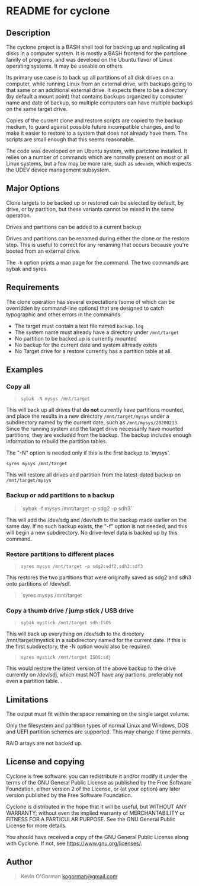 # README for cyclone

## Description
The cyclone project is a BASH shell tool for backing up and replicating all disks in a computer system.  It is mostly a BASH frontend for the partclone family of programs, and was develoed on the Ubuntu flavor of Linux operating systems.  It may be useable on others.

Its primary use case is to back up all partitions of all disk drives on a computer, while running Linux from an external drive, with backups going to that same or an additional external drive. It expects there to be a directory (by default a mount point) that contains backups organized by computer name and date of backup, so multiple computers can have multiple backups on the same target drive.

Copies of the current clone and restore scripts are copied to the backup medium, to guard against possible future incompatible changes, and to make it easier to restore to a system that does not already have them.  The scripts are small enough that this seems reasonable.

The code was developed on an Ubuntu system, with partclone installed.  It relies on a number of commands which are normally present on most or all Linux systems, but a few may be more rare, such as `udevadm`, which expects the UDEV device management subsystem.

## Major Options

Clone targets to be backed up or restored can be selected by default, by drive, or by partition, but these variants cannot be mixed in the same operation.

Drives and partitions can be added to a current backup

Drives and partitions can be renamed during either the clone or the restore step.  This is useful to correct for any renaming that occurs because you're booted from an external drive.

The `-h` option prints a man page for the command.  The two commands are sybak and syres.

## Requirements

The clone operation has several expectations (some of which can be overridden by command-line options) that are designed to catch typographic and other errors in the commands.

- The target must contain a text file named `backup.log`
- The system name must already have a directory under `/mnt/target`
- No partition to be backed up is currently mounted
- No backup for the current date and system altready exists
- No Target drive for a restore currently has a partition table at all.


## Examples
### Copy all

> `sybak -N mysys /mnt/target`

This will back up all drives that **do not** currently have partitions mounted, and place the results in a new directory `/mnt/target/mysys` under a subdirectory named by the current date, such as `/mnt/mysys/20200213`.  Since the running system and the target drive necessarily have mounted partitions, they are excluded from the backup.  The backup includes enough information to rebuild the partition tables.

The "-N" option is needed only if this is the first backup to 'mysys'.

`syres mysys /mnt/target`

This will restore all drives and partition from the latest-dated backup on `/mnt/target/mysys`

### Backup or add partitions to a backup

> `sybak -f mysys /mnt/target -p sdg2 -p sdh3``

This will add the /dev/sdg and /dev/sdh to the backup made earlier on the same day.  If no such backup exists, the "-f" option is not needed, and this will begin a new subdirectory.  No drive-level data is backed up by this command.

### Restore partitions to different places

> `syres mysys /mnt/target -p sdg2:sdf2,sdh3:sdf3`

This restores the two partitions that were originally saved as sdg2 and sdh3 onto partitions of /dev/sdf.

> `syres mysys /mnt/target
### Copy a thumb drive / jump stick / USB drive

> `sybak mystick /mnt/target sdh:ISOS`

This will back up everything on /dev/sdh to the directory /mnt/target/mystick in a subdirectory named for the current date.  If this is the first subdirectory, the -N option would also be required.

> `syres mystick /mnt/target ISOS:sdj`

This would restore the latest version of the above backup to the drive currently on /dev/sdj, which must NOT have any partions, preferably not even a partition table.
.
## Limitations

The output must fit within the space remaining on the single target volume.

Only the filesystem and partition types of normal Linux and Windows, DOS and UEFI partition schemes are supported.  This may change if time permits.

RAID arrays are not backed up.

## License and copying

Cyclone is free software: you can redistribute it and/or modify it under the terms of the GNU General Public License as published by the Free Software Foundation, either version 2 of the License, or (at your option) any later version published by the Free Software Foundation.

Cyclone is distributed in the hope that it will be useful, but WITHOUT ANY WARRANTY; without even the implied warranty of MERCHANTABILITY or FITNESS FOR A PARTICULAR PURPOSE.  See the GNU General Public License for more details.

You should have received a copy of the GNU General Public License along with Cyclone.  If not, see <https://www.gnu.org/licenses/>.

## Author
> Kevin O'Gorman
> kogorman@gmail.com
